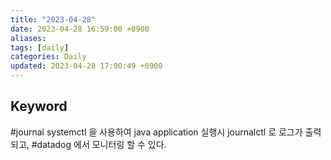 ```yaml
---
title: "2023-04-28"
date: 2023-04-28 16:59:00 +0900
aliases: 
tags: [daily]
categories: Daily
updated: 2023-04-28 17:00:49 +0900
---
```


## Keyword

#journal systemctl 을 사용하여 java application 실행시 journalctl 로 로그가 출력되고, #datadog 에서 모니터링 할 수 있다.
